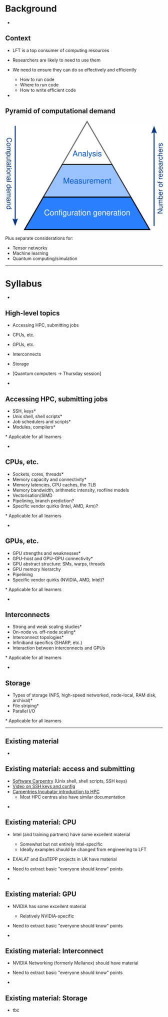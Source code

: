 # Background

-

## Context

- LFT is a top consumer of computing resources
- Researchers are likely to need to use them
- We need to ensure they can do so effectively and efficiently
  - How to run code
  - Where to run code
  - How to write efficient code

-

## Pyramid of computational demand

![Pyramid diagram showing "Configuration generation" at the bottom, "Measurement" in the middle, and "Analysis" at the top. An arrow points upwards reading "number of researchers" and downwards reading "computational demand".](images/computation_pyramid.svg) <!-- .element width="400px" -->

Plus separate considerations for:

- Tensor networks
- Machine learning
- Quantum computing/simulation

---

# Syllabus

-

## High-level topics

- Accessing HPC, submitting jobs
- CPUs, etc.
- GPUs, etc.
- Interconnects
- Storage
- [Quantum computers $\rightarrow$ Thursday session]

-

## Accessing HPC, submitting jobs

- SSH, keys*
- Unix shell, shell scripts*
- Job schedulers and scripts*
- Modules, compilers*

\* Applicable for all learners

-

## CPUs, etc.

- Sockets, cores, threads*
- Memory capacity and connectivity*
- Memory latencies, CPU caches, the TLB
- Memory bandwidth, arithmetic intensity, roofline models
- Vectorisation/SIMD
- Pipelining, branch prediction?
- Specific vendor quirks (Intel, AMD, Arm)?

\* Applicable for all learners

-

## GPUs, etc.

- GPU strengths and weaknesses*
- GPU&ndash;host and GPU&ndash;GPU connectivity*
- GPU abstract structure: SMs, warps, threads
- GPU memory hierarchy
- Pipelining
- Specific vendor quirks (NVIDIA, AMD, Intel)?

\* Applicable for all learners

-

## Interconnects

- Strong and weak scaling studies*
- On-node vs. off-node scaling*
- Interconnect topologies*
- Infiniband specifics (SHARP, etc.)
- Interaction between interconnects and GPUs

\* Applicable for all learners

-

## Storage

- Types of storage (NFS, high-speed networked, node-local, RAM disk, archival)*
- File striping*
- Parallel I/O

\* Applicable for all learners

---

## Existing material

-

## Existing material: access and submitting

- [Software Carpentry][swc] (Unix shell, shell scripts, SSH keys)
- [Video on SSH keys and config][ssh-video]
- [Carpentries Incubator introduction to HPC][carpentries-hpc]
  - Most HPC centres also have similar documentation

[carpentries-hpc]: https://carpentries-incubator.github.io/hpc-intro/
[ssh-video]: https://www.youtube.com/watch?v=iZQkfdGRBKo
[swc]: https://software-carpentry.org

-

## Existing material: CPU

- Intel (and training partners) have some excellent material
  - Somewhat but not entirely Intel-specific
  - Ideally examples should be changed from engineering to LFT
- EXALAT and ExaTEPP projects in UK have material
- Need to extract basic "everyone should know" points

-

## Existing material: GPU

- NVIDIA has some excellent material
  - Relatively NVIDIA-specific
- Need to extract basic "everyone should know" points

-

## Existing material: Interconnect

- NVIDIA Networking (formerly Mellanox) should have material
- Need to extract basic "everyone should know" points

-

## Existing material: Storage

- tbc
